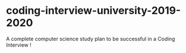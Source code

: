 # coding-interview-university-2019-2020
A complete computer science study plan to be successful in a Coding Interview !
